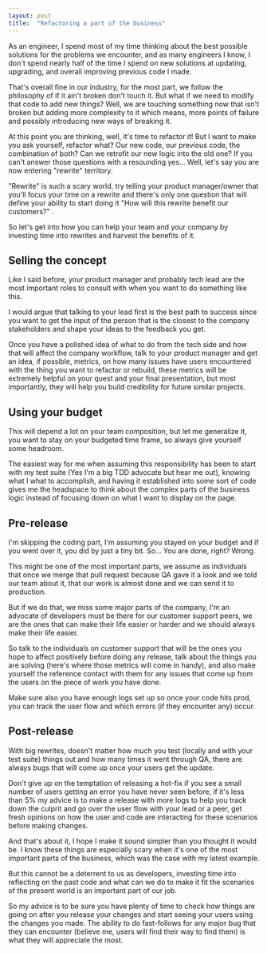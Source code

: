 ```yaml
---
layout: post
title:  "Refactoring a part of the business"
---
```


As an engineer, I spend most of my time thinking about the best possible solutions for the problems we encounter, and as
many engineers I know, I don't spend nearly half of the time I spend on new solutions at updating, upgrading, and
overall improving previous code I made.

That's overall fine in our industry, for the most part, we follow the philosophy of if it ain't broken don't touch it.
But what if we need to modify that code to add new things? Well, we are touching something now that isn't broken but
adding more complexity to it which means, more points of failure and possibly introducing new ways of breaking it.

At this point you are thinking, well, it's time to refactor it! But I want to make you ask yourself, refactor what? Our
new code, our previous code, the combination of both? Can we retrofit our new logic into the old one? If you can't
answer those questions with a resounding yes... Well, let's say you are now entering "rewrite" territory.

"Rewrite" is such a scary world, try telling your product manager/owner that you'll focus your time on a rewrite and
there's only one question that will define your ability to start doing it "How will this rewrite benefit our customers?"
.

So let's get into how you can help your team and your company by investing time into rewrites and harvest the benefits
of it.

## Selling the concept

Like I said before, your product manager and probably tech lead are the most important roles to consult with when you
want to do something like this.

I would argue that talking to your lead first is the best path to success since you want to get the input of the person
that is the closest to the company stakeholders and shape your ideas to the feedback you get.

Once you have a polished idea of what to do from the tech side and how that will affect the company workflow, talk to
your product manager and get an idea, if possible, metrics, on how many issues have users encountered with the thing you
want to refactor or rebuild, these metrics will be extremely helpful on your quest and your final presentation, but most
importantly, they will help you build credibility for future similar projects.

## Using your budget

This will depend a lot on your team composition, but let me generalize it, you want to stay on your budgeted time frame,
so always give yourself some headroom.

The easiest way for me when assuming this responsibility has been to start with my test suite (Yes I'm a big TDD
advocate but hear me out), knowing what I what to accomplish, and having it established into some sort of code gives me
the headspace to think about the complex parts of the business logic instead of focusing down on what I want to display
on the page.

## Pre-release

I'm skipping the coding part, I'm assuming you stayed on your budget and if you went over it, you did by just a tiny
bit. So... You are done, right? Wrong.

This might be one of the most important parts, we assume as individuals that once we merge that pull request because QA
gave it a look and we told our team about it, that our work is almost done and we can send it to production.

But if we do that, we miss some major parts of the company, I'm an advocate of developers must be there for our customer
support peers, we are the ones that can make their life easier or harder and we should always make their life easier.

So talk to the individuals on customer support that will be the ones you hope to affect positively before doing any
release, talk about the things you are solving (here's where those metrics will come in handy), and also make yourself
the reference contact with them for any issues that come up from the users on the piece of work you have done.

Make sure also you have enough logs set up so once your code hits prod, you can track the user flow and which errors (if
they encounter any) occur.

## Post-release

With big rewrites, doesn't matter how much you test (locally and with your test suite) things out and how many times it
went through QA, there are always bugs that will come up once your users get the update.

Don't give up on the temptation of releasing a hot-fix if you see a small number of users getting an error you have
never seen before, if it's less than 5% my advice is to make a release with more logs to help you track down the culprit
and go over the user flow with your lead or a peer, get fresh opinions on how the user and code are interacting for
these scenarios before making changes.

And that's about it, I hope I make it sound simpler than you thought it would be. I know these things are especially
scary when it's one of the most important parts of the business, which was the case with my latest example.

But this cannot be a deterrent to us as developers, investing time into reflecting on the past code and what can we do
to make it fit the scenarios of the present world is an important part of our job.

So my advice is to be sure you have plenty of time to check how things are going on after you release your changes and
start seeing your users using the changes you made. The ability to do fast-follows for any major bug that they can
encounter (believe me, users will find their way to find them) is what they will appreciate the most.